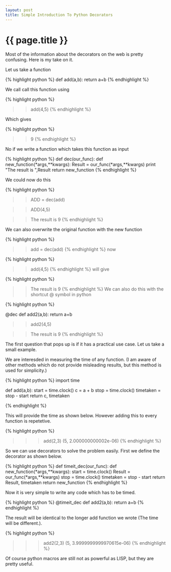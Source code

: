```yaml
---
layout: post
title: Simple Introduction To Python Decorators
---
```


{{ page.title }}
================

Most of the information about the decorators on the web is pretty confusing.  Here is my take on it.

Let us take a function

{% highlight python %}
def add(a,b):
    return a+b
{% endhighlight %}

We call call this function using

{% highlight python %}
>> add(4,5)
{% endhighlight %}

Which gives

{% highlight python %}
>> 9
{% endhighlight %}

No if we write a function which takes this function as input

{% highlight python %}
def dec(our_func):
    def new_function(*args,**kwargs):
        Result = our_func(*args,**kwargs)
        print "The result is ",Result
    return new_function
{% endhighlight %}

We could now do this

{% highlight python %}
>> ADD = dec(add)

>> ADD(4,5)

>> The result is  9
{% endhighlight %}

We can also overwrite the original function with the new function

{% highlight python %}

>> add = dec(add)
{% endhighlight %}
now

{% highlight python %}

>> add(4,5)
{% endhighlight %}
will give

{% highlight python %}
>> The result is 9
{% endhighlight %}
We can also do this with the shortcut @ symbol in python

{% highlight python %}

@dec
def add2(a,b):
    return a+b

>> add2(4,5)

>> The result is 9
{% endhighlight %}

The first question that pops up is if it has a practical use case. Let us take a small example.

We are interesded in measuring the time of any function. (I am aware of other methods which do not provide misleading results, but this method is used for simplicity.)


{% highlight python %}
import time

def add(a,b):
    start = time.clock()
    c = a + b
    stop = time.clock()
    timetaken = stop - start
    return c, timetaken

{% endhighlight %}

This will provide the time as shown below. However adding this to every function is repetetive. 

{% highlight python %}
>>> add(2,3)
(5, 2.000000000002e-06)
{% endhighlight %}

So we can use decorators to solve the problem easily. First we define the decorator as shown below.

{% highlight python %}
def timeit_dec(our_func):
    def new_function(*args,**kwargs):
    	start = time.clock()
        Result = our_func(*args,**kwargs)
        stop = time.clock()
        timetaken =  stop - start
        return Result, timetaken
    return new_function
{% endhighlight %}

Now it is very simple to write any code which has to be timed.

{% highlight python %}
@timeit_dec
def add2(a,b):
    return a+b
{% endhighlight %}

The result will be identical to the longer add function we wrote (The time will be different.). 

{% highlight python %}
>>> add2(2,3)
(5, 3.9999999999970615e-06)
{% endhighlight %}

Of course python macros are still not as powerful as LISP, but they are pretty useful.
